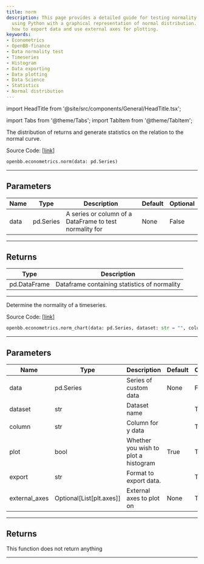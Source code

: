 ```yaml
---
title: norm
description: This page provides a detailed guide for testing normality in data series
  using Python with a graphical representation of normal distribution. It also explains
  how to export data and use external axes for plotting.
keywords:
- Econometrics
- OpenBB-finance
- Data normality test
- Timeseries
- Histogram
- Data exporting
- Data plotting
- Data Science
- Statistics
- Normal distribution
---
```


import HeadTitle from '@site/src/components/General/HeadTitle.tsx';

<HeadTitle title="econometrics.norm - Reference | OpenBB SDK Docs" />

import Tabs from '@theme/Tabs';
import TabItem from '@theme/TabItem';

<Tabs>
<TabItem value="model" label="Model" default>

The distribution of returns and generate statistics on the relation to the normal curve.

Source Code: [[link](https://github.com/OpenBB-finance/OpenBBTerminal/tree/main/openbb_terminal/econometrics/econometrics_model.py#L113)]

```python
openbb.econometrics.norm(data: pd.Series)
```

---

## Parameters

| Name | Type | Description | Default | Optional |
| ---- | ---- | ----------- | ------- | -------- |
| data | pd.Series | A series or column of a DataFrame to test normality for | None | False |


---

## Returns

| Type | Description |
| ---- | ----------- |
| pd.DataFrame | Dataframe containing statistics of normality |
---

</TabItem>
<TabItem value="view" label="Chart">

Determine the normality of a timeseries.

Source Code: [[link](https://github.com/OpenBB-finance/OpenBBTerminal/tree/main/openbb_terminal/econometrics/econometrics_view.py#L129)]

```python
openbb.econometrics.norm_chart(data: pd.Series, dataset: str = "", column: str = "", plot: bool = True, export: str = "", external_axes: Optional[List[axes]] = None)
```

---

## Parameters

| Name | Type | Description | Default | Optional |
| ---- | ---- | ----------- | ------- | -------- |
| data | pd.Series | Series of custom data | None | False |
| dataset | str | Dataset name |  | True |
| column | str | Column for y data |  | True |
| plot | bool | Whether you wish to plot a histogram | True | True |
| export | str | Format to export data. |  | True |
| external_axes | Optional[List[plt.axes]] | External axes to plot on | None | True |


---

## Returns

This function does not return anything

---

</TabItem>
</Tabs>
